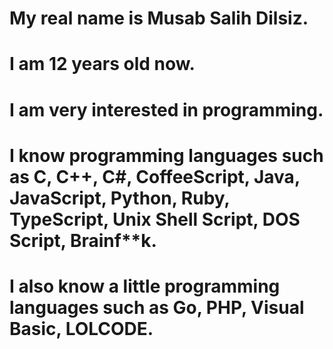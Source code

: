# My real name is Musab Salih Dilsiz.
# I am 12 years old now.
# I am very interested in programming.
# I know programming languages such as C, C++, C#, CoffeeScript, Java, JavaScript, Python, Ruby, TypeScript, Unix Shell Script, DOS Script, Brainf**k.
# I also know a little programming languages such as Go, PHP, Visual Basic, LOLCODE.
